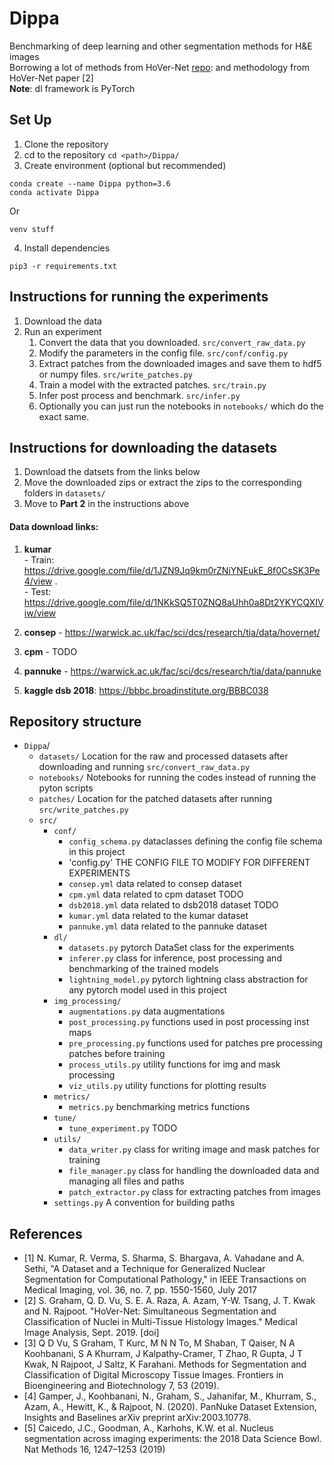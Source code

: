 # Dippa
Benchmarking of deep learning and other segmentation methods for H&amp;E images  
Borrowing a lot of methods from HoVer-Net [repo](https://github.com/vqdang/hover_net): and methodology from HoVer-Net paper [2]  
**Note**: dl framework is PyTorch 

## Set Up
1. Clone the repository
2. cd to the repository `cd <path>/Dippa/`
3. Create environment (optional but recommended) 
```
conda create --name Dippa python=3.6
conda activate Dippa
```
Or 

```
venv stuff
```

4. Install dependencies 
```
pip3 -r requirements.txt
```

##  Instructions for running the experiments
1. Download the data
2. Run an experiment
    1. Convert the data that you downloaded. `src/convert_raw_data.py`
    2. Modify the parameters in the config file. `src/conf/config.py`
    3. Extract patches from the downloaded images and save them to hdf5 or numpy files. `src/write_patches.py`
    4. Train a model with the extracted patches.  `src/train.py`
    5. Infer post process and benchmark.  `src/infer.py`
    6. Optionally you can just run the notebooks in `notebooks/` which do the exact same.

## Instructions for downloading the datasets
1. Download the datsets from the links below
2. Move the downloaded zips or extract the zips to the corresponding folders in `datasets/`
3. Move to **Part 2** in the instructions above

#### Data download links:
1. **kumar**  
          - Train: https://drive.google.com/file/d/1JZN9Jq9km0rZNiYNEukE_8f0CsSK3Pe4/view .   
          - Test: https://drive.google.com/file/d/1NKkSQ5T0ZNQ8aUhh0a8Dt2YKYCQXIViw/view  
          
2. **consep** - https://warwick.ac.uk/fac/sci/dcs/research/tia/data/hovernet/
3. **cpm** - TODO
4. **pannuke** - https://warwick.ac.uk/fac/sci/dcs/research/tia/data/pannuke
5. **kaggle dsb 2018**: https://bbbc.broadinstitute.org/BBBC038

## Repository structure
- `Dippa`/
    - `datasets/` Location for the raw and processed datasets after downloading and running `src/convert_raw_data.py`
    - `notebooks/` Notebooks for running the codes instead of running the pyton scripts 
    - `patches/` Location for the patched datasets after running `src/write_patches.py`
    - `src/` 
        - `conf/`
            - `config_schema.py` dataclasses defining the config file schema in this project
            - 'config.py' THE CONFIG FILE TO MODIFY FOR DIFFERENT EXPERIMENTS
            - `consep.yml` data related to consep dataset
            - `cpm.yml` data related to cpm dataset TODO
            - `dsb2018.yml` data related to dsb2018 dataset TODO
            - `kumar.yml` data related to the kumar dataset
            - `pannuke.yml` data related to the pannuke dataset
        - `dl/`
            - `datasets.py` pytorch DataSet class for the experiments
            - `inferer.py` class for inference, post processing and benchmarking of the trained models
            - `lightning_model.py` pytorch lightning class abstraction for any pytorch model used in this project
        - `img_processing/`
            - `augmentations.py` data augmentations
            - `post_processing.py` functions used in post processing inst maps 
            - `pre_processing.py` functions used for patches pre processing patches before training
            - `process_utils.py` utility functions for img and mask processing
            - `viz_utils.py` utility functions for plotting results
        - `metrics/`
            - `metrics.py` benchmarking metrics functions 
        - `tune/`
            - `tune_experiment.py` TODO
        - `utils/`
            - `data_writer.py` class for writing image and mask patches for training
            - `file_manager.py` class for handling the downloaded data and managing all files and paths
            - `patch_extractor.py` class for extracting patches from images
        - `settings.py` A convention for building paths

## References

- [1] N. Kumar, R. Verma, S. Sharma, S. Bhargava, A. Vahadane and A. Sethi, "A Dataset and a Technique for Generalized Nuclear Segmentation for Computational Pathology," in IEEE Transactions on Medical Imaging, vol. 36, no. 7, pp. 1550-1560, July 2017 
- [2] S. Graham, Q. D. Vu, S. E. A. Raza, A. Azam, Y-W. Tsang, J. T. Kwak and N. Rajpoot. "HoVer-Net: Simultaneous Segmentation and Classification of Nuclei in Multi-Tissue Histology Images." Medical Image Analysis, Sept. 2019. [doi]
- [3] Q D Vu, S Graham, T Kurc, M N N To, M Shaban, T Qaiser, N A Koohbanani, S A Khurram, J Kalpathy-Cramer, T Zhao, R Gupta, J T Kwak, N Rajpoot, J Saltz, K Farahani. Methods for Segmentation and Classification of Digital Microscopy Tissue Images. Frontiers in Bioengineering and Biotechnology 7, 53 (2019).  
- [4] Gamper, J., Koohbanani, N., Graham, S., Jahanifar, M., Khurram, S., Azam, A., Hewitt, K., & Rajpoot, N. (2020). PanNuke Dataset Extension, Insights and Baselines arXiv preprint arXiv:2003.10778.
- [5] Caicedo, J.C., Goodman, A., Karhohs, K.W. et al. Nucleus segmentation across imaging experiments: the 2018 Data Science Bowl. Nat Methods 16, 1247–1253 (2019)
